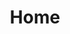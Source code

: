 ---
title: Home
menu:
  main:
    name: Home
    weight: 10
cascade:
  image: /images/Mission-Focus-36-1600x1066.jpg
---